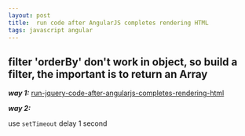 ```yaml
---
layout: post
title:  run code after AngularJS completes rendering HTML
tags: javascript angular
---
```


## filter 'orderBy' don't work in object, so build a filter, the important is to return an Array

***way 1:***
[run-jquery-code-after-angularjs-completes-rendering-html](http://stackoverflow.com/questions/16935766/)

***way 2:***

use `setTimeout` delay 1 second

